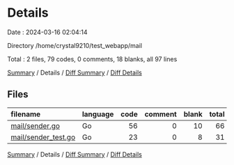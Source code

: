 # Details

Date : 2024-03-16 02:04:14

Directory /home/crystal9210/test_webapp/mail

Total : 2 files,  79 codes, 0 comments, 18 blanks, all 97 lines

[Summary](results.md) / Details / [Diff Summary](diff.md) / [Diff Details](diff-details.md)

## Files
| filename | language | code | comment | blank | total |
| :--- | :--- | ---: | ---: | ---: | ---: |
| [mail/sender.go](/mail/sender.go) | Go | 56 | 0 | 10 | 66 |
| [mail/sender_test.go](/mail/sender_test.go) | Go | 23 | 0 | 8 | 31 |

[Summary](results.md) / Details / [Diff Summary](diff.md) / [Diff Details](diff-details.md)